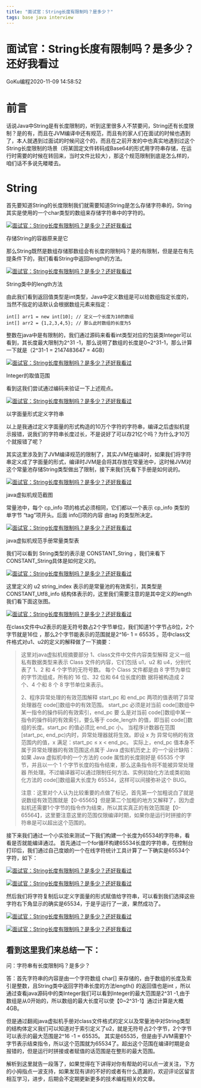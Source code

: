 ```yaml
---
title: "面试官：String长度有限制吗？是多少？"
tags: base java interview
---
```




# 面试官：String长度有限制吗？是多少？还好我看过

GoKu编程2020-11-09 14:58:52

# 前言

话说Java中String是有长度限制的，听到这里很多人不禁要问，String还有长度限制？是的有，而且在JVM编译中还有规范，而且有的家人们在面试的时候也遇到了，本人就遇到过面试的时候问这个的，而且在之前开发的中也真实地遇到过这个String长度限制的场景（将某固定文件转码成Base64的形式用字符串存储，在运行时需要的时候在转回来，当时文件比较大），那这个规范限制到底是怎么样的，咱们话不多说先䁖䁖去。

# String

首先要知道String的长度限制我们就需要知道String是怎么存储字符串的，String其实是使用的一个char类型的数组来存储字符串中的字符的。

[![面试官：String长度有限制吗？是多少？还好我看过](http://victorfengming.gitee.io/interview/java/img/61047e80f96e4053bf76e3fa20da119a)](http://victorfengming.gitee.io/interview/java/img/61047e80f96e4053bf76e3fa20da119a)

存储String的容器原来是它

那么String既然是数组存储那数组会有长度的限制吗？是的有限制，但是是在有先提条件下的，我们看看String中返回length的方法。

[![面试官：String长度有限制吗？是多少？还好我看过](http://victorfengming.gitee.io/interview/java/img/bbef09dbc5be4f77a98ce2b3e7d4d57a)](http://victorfengming.gitee.io/interview/java/img/bbef09dbc5be4f77a98ce2b3e7d4d57a)

String类中的length方法

由此我们看到返回值类型是int类型，Java中定义数组是可以给数组指定长度的，当然不指定的话默认会根据数组元素来指定：

```
int[] arr1 = new int[10]; // 定义一个长度为10的数组
int[] arr2 = {1,2,3,4,5}; // 那么此时数组的长度为5
```

整数在java中是有限制的，我们通过源码来看看int类型对应的包装类Integer可以看到，其长度最大限制为2^31 -1，那么说明了数组的长度是0~2^31-1，那么计算一下就是（2^31-1 = 2147483647 = 4GB）

[![面试官：String长度有限制吗？是多少？还好我看过](http://victorfengming.gitee.io/interview/java/img/ead13fe430e0448fba01eabccb5c1ba1)](http://victorfengming.gitee.io/interview/java/img/ead13fe430e0448fba01eabccb5c1ba1)

Integer的取值范围

看到这我们尝试通过编码来验证一下上述观点。

[![面试官：String长度有限制吗？是多少？还好我看过](http://victorfengming.gitee.io/interview/java/img/2c1dbdbd6ca545ef846d7c16dc6898a3)](http://victorfengming.gitee.io/interview/java/img/2c1dbdbd6ca545ef846d7c16dc6898a3)

以字面量形式定义字符串

以上是我通过定义字面量的形式构造的10万个字符的字符串，编译之后虚拟机提示报错，说我们的字符串长度过长，不是说好了可以存21亿个吗？为什么才10万个就报错了呢？

其实这里涉及到了JVM编译规范的限制了，其实JVM在编译时，如果我们将字符串定义成了字面量的形式，编译时JVM是会将其存放在常量池中，这时候JVM对这个常量池存储String类型做出了限制，接下来我们先看下手册是如何说的。

[![面试官：String长度有限制吗？是多少？还好我看过](http://victorfengming.gitee.io/interview/java/img/fe9405097bb444ab90d2e98b2486ed9b)](http://victorfengming.gitee.io/interview/java/img/fe9405097bb444ab90d2e98b2486ed9b)

java虚拟机规范截图

常量池中，每个 cp_info 项的格式必须相同，它们都以一个表示 cp_info 类型的单字节 “tag”项开头。后面 info[]项的内容 由tag 的类型所决定。

[![面试官：String长度有限制吗？是多少？还好我看过](http://victorfengming.gitee.io/interview/java/img/0bed1041d7bc4b8697f9f422e22adedc)](http://victorfengming.gitee.io/interview/java/img/0bed1041d7bc4b8697f9f422e22adedc)

java虚拟机规范手册常量类型表

我们可以看到 String类型的表示是 CONSTANT_String ，我们来看下CONSTANT_String具体是如何定义的。

[![面试官：String长度有限制吗？是多少？还好我看过](http://victorfengming.gitee.io/interview/java/img/1d1cb367fb7241079d820d3ab6a7e7db)](http://victorfengming.gitee.io/interview/java/img/1d1cb367fb7241079d820d3ab6a7e7db)

这里定义的 u2 string_index 表示的是常量池的有效索引，其类型是CONSTANT_Utf8_info 结构体表示的，这里我们需要注意的是其中定义的length我们看下面这张图。

[![面试官：String长度有限制吗？是多少？还好我看过](http://victorfengming.gitee.io/interview/java/img/a2999446c01c42fbab09d71ae41004d7)](http://victorfengming.gitee.io/interview/java/img/a2999446c01c42fbab09d71ae41004d7)

在class文件中u2表示的是无符号数占2个字节单位，我们知道1个字节占8位，2个字节就是16位 ，那么2个字节能表示的范围就是2^16- 1 = 65535 。范中class文件格式对u1、u2的定义的解释做了一下摘要：

> 这里对java虚拟机规摘要部分 1、class文件中文件内容类型解释 定义一组私有数据类型来表示 Class 文件的内容，它们包括 u1，u2 和 u4，分别代 表了 1、2 和 4 个字节的无符号数。 每个 Class 文件都是由 8 字节为单位的字节流组成，所有的 16 位、32 位和 64 位长度的数 据将被构造成 2 个、4 个和 8 个 8 字节单位来表示。
>
> 2、程序异常处理的有效范围解释 start_pc 和 end_pc 两项的值表明了异常处理器在 code[]数组中的有效范围。 start_pc 必须是对当前 code[]数组中某一指令的操作码的有效索引，end_pc 要 么是对当前 code[]数组中某一指令的操作码的有效索引，要么等于 code_length 的值，即当前 code[]数组的长度。start_pc 的值必须比 end_pc 小。 当程序计数器在范围[start_pc, end_pc)内时，异常处理器就将生效。即设 x 为 异常句柄的有效范围内的值，x 满足：start_pc ≤ x < end_pc。 实际上，end_pc 值本身不属于异常处理器的有效范围这点属于 Java 虚拟机历史上 的一个设计缺陷：如果 Java 虚拟机中的一个方法的 code 属性的长度刚好是 65535 个字节，并且以一个 1 个字节长度的指令结束，那么这条指令将不能被异常处理器 所处理。不过编译器可以通过限制任何方法、实例初始化方法或类初始化方法的 code[]数组最大长度为 65534，这样可以间接弥补这个 BUG。
>
> 注意：这里对个人认为比较重要的点做了标记，首先第一个加粗说白了就是说数组有效范围就是【0-65565】但是第二个加粗的地方又解释了，因为虚拟机还需要1个字节的指令作为结束，所以其实真正的有效范围是【0-65564】，这里要注意这里的范围仅限编译时期，如果你是运行时拼接的字符串是可以超出这个范围的。

接下来我们通过一个小实验来测试一下我们构建一个长度为65534的字符串，看看是否就能编译通过。 首先通过一个for循环构建65534长度的字符串，在控制台打印后，我们通过自己度娘的一个在线字符统计工具计算了一下确实是65534个字符，如下：

[![面试官：String长度有限制吗？是多少？还好我看过](http://victorfengming.gitee.io/interview/java/img/b42b1374f4a8497fb8540e5646e4c673)](http://victorfengming.gitee.io/interview/java/img/b42b1374f4a8497fb8540e5646e4c673)

[![面试官：String长度有限制吗？是多少？还好我看过](http://victorfengming.gitee.io/interview/java/img/1286368ac1c849569588f57ef39f6d6c)](http://victorfengming.gitee.io/interview/java/img/1286368ac1c849569588f57ef39f6d6c)

然后我们将字符复制后以定义字面量的形式赋值给字符串，可以看到我们选择这些字符右下角显示的确实是65534，于是乎运行了一波，果然成功了。

[![面试官：String长度有限制吗？是多少？还好我看过](http://victorfengming.gitee.io/interview/java/img/806eea6784f94e54a373afb14ae524e2)](http://victorfengming.gitee.io/interview/java/img/806eea6784f94e54a373afb14ae524e2)

[![面试官：String长度有限制吗？是多少？还好我看过](http://victorfengming.gitee.io/interview/java/img/f07502ced76c4fb8bd0c4e548d4ca377)](http://victorfengming.gitee.io/interview/java/img/f07502ced76c4fb8bd0c4e548d4ca377)

## 看到这里我们来总结一下：

问：字符串有长度限制吗？是多少？

答：首先字符串的内容是由一个字符数组 char[] 来存储的，由于数组的长度及索引是整数，且String类中返回字符串长度的方法length() 的返回值也是int ，所以通过查看java源码中的类Integer我们可以看到Integer的最大范围是2^31 -1,由于数组是从0开始的，所以数组的最大长度可以使【0~2^31-1】通过计算是大概4GB。

但是通过翻阅java虚拟机手册对class文件格式的定义以及常量池中对String类型的结构体定义我们可以知道对于索引定义了u2，就是无符号占2个字节，2个字节可以表示的最大范围是2^16 -1 = 65535。 其实是65535，但是由于JVM需要1个字节表示结束指令，所以这个范围就为65534了。超出这个范围在编译时期是会报错的，但是运行时拼接或者赋值的话范围是在整形的最大范围。

解析到这里就告一段落了，如果觉得在下讲得对你有帮助的可以点一波关注，下方的小拇指点一波支持，如果发现有讲的不好的或者有什么遗漏的，欢迎评论区留言相互学习，进步，后期会不定期更新更多的技术编程相关的文章。